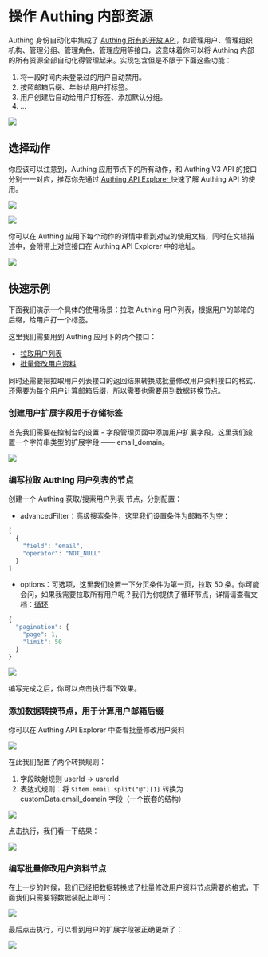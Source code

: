 # 操作 Authing 内部资源

Authing 身份自动化中集成了 [Authing 所有的开放 API](https://api-explorer.authing.cn/)，如管理用户、管理组织机构、管理分组、管理角色、管理应用等接口，这意味着你可以将 Authing 内部的所有资源全部自动化得管理起来。实现包含但是不限于下面这些功能：

1. 将一段时间内未登录过的用户自动禁用。
2. 按照邮箱后缀、年龄给用户打标签。
3. 用户创建后自动给用户打标签、添加默认分组。
4. ...

![](../static/boxcnAOnUNVnCNVBZfv4uuEZYTc.png)

## 选择动作

你应该可以注意到，Authing 应用节点下的所有动作，和 Authing V3 API 的接口分别一一对应，推荐你先通过 [Authing API Explorer ](https://api-explorer.authing.cn/)快速了解 Authing API 的使用。

![](../static/boxcnsnod2MMOr1l4m1E2S4LMNh.png)

![](../static/boxcnM02EbKfwZdRBsPBmXfOOfR.png)

你可以在 Authing 应用下每个动作的详情中看到对应的使用文档，同时在文档描述中，会附带上对应接口在 Authing API Explorer 中的地址。

![](../static/boxcnuqwUVTcnY8Xgc1Odi88W6f.png)

## 快速示例

下面我们演示一个具体的使用场景：拉取 Authing 用户列表，根据用户的邮箱的后缀，给用户打一个标签。

这里我们需要用到 Authing 应用下的两个接口：

- [拉取用户列表](https://api-explorer.authing.cn/?tag=tag/%E7%AE%A1%E7%90%86%E7%94%A8%E6%88%B7/API%20%E5%88%97%E8%A1%A8/operation/UsersManagementController_listUsers)
- [批量修改用户资料](https://api-explorer.authing.cn/?tag=tag/%E7%AE%A1%E7%90%86%E7%94%A8%E6%88%B7/API%20%E5%88%97%E8%A1%A8/operation/UsersManagementController_updateUserBatch)

同时还需要把拉取用户列表接口的返回结果转换成批量修改用户资料接口的格式，还需要为每个用户计算邮箱后缀，所以需要也需要用到数据转换节点。

### 创建用户扩展字段用于存储标签

首先我们需要在控制台的设置 - 字段管理页面中添加用户扩展字段，这里我们设置一个字符串类型的扩展字段 —— email_domain。

![](../static/boxcnCvVU1Q2IDEA5qr7MD0Wb1B.png)

### 编写拉取 Authing 用户列表的节点

创建一个 Authing 获取/搜索用户列表 节点，分别配置：

- advancedFilter：高级搜索条件，这里我们设置条件为邮箱不为空：

```typescript
[
  {
    "field": "email",
    "operator": "NOT_NULL"
  }
]
```

- options：可选项，这里我们设置一下分页条件为第一页，拉取 50 条。你可能会问，如果我需要拉取所有用户呢？我们为你提供了循环节点，详情请查看文档：[循环](https://steamory.feishu.cn/wiki/wikcniY51qpnPcCeQbSbZLKq4mb?appStyle=UI4&domain=www.feishu.cn&locale=zh-CN&refresh=1&tabName=space&theme=light&userId=6738160787958792462)

```typescript
{
  "pagination": {
    "page": 1,
    "limit": 50
  }
}
```

![](../static/boxcnOCD0Hg65BzpFyLG6DYOWCb.png)

编写完成之后，你可以点击执行看下效果。

### 添加数据转换节点，用于计算用户邮箱后缀

你可以在 Authing API Explorer 中查看批量修改用户资料

![](../static/boxcnhQH6eT4snZVW6QWirJesoh.png)

在此我们配置了两个转换规则：

1. 字段映射规则 userId -> usrerId
2. 表达式规则：将 `$item.email.split("@")[1]` 转换为 customData.email_domain 字段（一个嵌套的结构）

![](../static/boxcnoTeAv15DNOvHw5XRaxFoLb.png)

点击执行，我们看一下结果：

![](../static/boxcnuSJmqaOQOUQ4TsIYgTebef.png)

### 编写批量修改用户资料节点

在上一步的时候，我们已经把数据转换成了批量修改用户资料节点需要的格式，下面我们只需要将数据装配上即可：

![](../static/boxcn3OHuMsaEoyD4vrn8uRbDKN.png)

最后点击执行，可以看到用户的扩展字段被正确更新了：

![](../static/boxcnQDYKmqRqAS2u0EY5TWrQXb.png)
